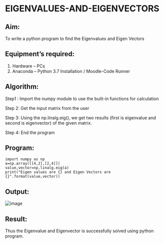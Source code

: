 # EIGENVALUES-AND-EIGENVECTORS
## Aim:
To write a python program to find the Eigenvalues and Eigen Vectors
## Equipment’s required:
1. 	Hardware – PCs
2. 	Anaconda – Python 3.7 Installation / Moodle-Code Runner
## Algorithm:
	
Step1 :
Import the numpy module to use the built-in functions for calculation

Step 2:
Get the input matrix from the user

Step 3:
Using the np.linalg.eig(), we get two results (first is eigenvalue and second is eigenvector) of the given matrix.

Step 4:
End the program

## Program:
```
import numpy as np
a=np.array([[4,2],[2,4]])
value,vector=np.linalg.eig(a)
print("Eigen values are {} and Eigen Vectors are {}".format(value,vector))
```

## Output:


![image](https://user-images.githubusercontent.com/121932143/226883619-7c834e28-7dfb-4d03-9959-005c358e741d.png)

## Result:
Thus the Eigenvalue and Eigenvector is successfully solved using python program.
